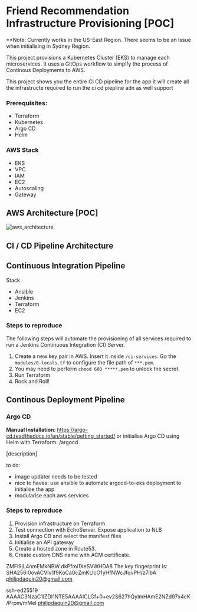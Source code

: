 

# Friend Recommendation Infrastructure Provisioning [POC]
**Note: Currently works in the US-East Region. There seems to be an issue when initialising in Sydney Region.

This project provisions a Kubernetes Cluster (EKS) to manage each microservices.  It uses a GitOps workflow to simplfy the process of Continous Deployments to AWS.

This project shows you the entire CI CD pipeline for the app 
it will create all the infrastructe required to run the ci cd piepline adn as well support 


### Prerequisites:
- Terraform 
- Kubernetes 
- Argo CD
- Helm


### AWS Stack 
- EKS
- VPC
- IAM 
- EC2
- Autoscaling 
- Gateway 

## AWS Architecture **[POC]**
![aws_architecture](https://github.com/philipdaquin/friend-recommendation-provision/assets/85416532/e1ec189e-6631-4d93-b099-41378943201e)


## CI / CD Pipeline Architecture 


## Continuous Integration Pipeline
Stack 
- Ansible 
- Jenkins
- Terraform 
- EC2

### Steps to reproduce 
The following steps will automate the provisioning of all services required to run a Jenkins Continuous Integration (CI) Server.
1. Create a new key pair in AWS. Insert it inside `/ci-services`. Go the `modules/0-locals.tf` to configure the file path of `***.pem`.
2. You may need to perform `chmod 600 *****.pem` to unlock the secret. 
2. Run Terraform 
3. Rock and Roll!


## Continous Deployment Pipeline
### Argo CD 
**Manual Installation**: https://argo-cd.readthedocs.io/en/stable/getting_started/
or initialise Argo CD using Helm with Terraform. /argocd

[description]



to do:
- image updater needs to be tested 
- nice to haves: use ansible to automate argocd-to-eks deployment to initialise the app 
- modularise each aws services 



### Steps to reproduce
1. Provision infrastructure on Terraform 
2. Test connection with EchoServer. Expose application to NLB 
3. Install Argo CD and select the manifest files 
4. Initialise an API gateway
5. Create a hosted zone in Route53. 
6. Create custom DNS name with ACM certificate. 

ZMFl9jL4nmEMkNBW
dkPfmi1XeSVWHDA8
The key fingerprint is:
SHA256:0ovACVIv1f9KoCa0cZmKLlcO1yHfNWcJfqvPH/z7lbA philipdaquin20@gmail.com

ssh-ed25519 AAAAC3NzaC1lZDI1NTE5AAAAICLCf+0+ev2S627hQylmHAmE2NZd97x4cK/Prpm/mMel philipdaquin20@gmail.com